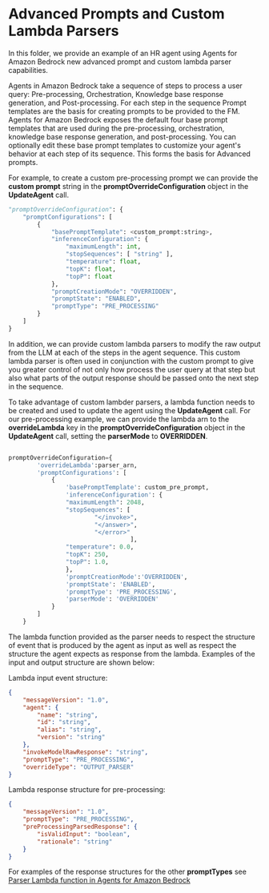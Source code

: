 # Advanced Prompts and Custom Lambda Parsers

In this folder, we provide an example of an HR agent using Agents for Amazon Bedrock new advanced prompt and custom lambda parser capabilities.

Agents in Amazon Bedrock take a sequence of steps to process a user query: Pre-processing, Orchestration, Knowledge base response generation, and Post-processing. For each step in the sequence Prompt templates are the basis for creating prompts to be provided to the FM. Agents for Amazon Bedrock exposes the default four base prompt templates that are used during the pre-processing, orchestration, knowledge base response generation, and post-processing. You can optionally edit these base prompt templates to customize your agent's behavior at each step of its sequence. This forms the basis for Advanced prompts.

For example, to create a custom pre-processing prompt we can provide the __custom prompt__ string in the __promptOverrideConfiguration__ object in the __UpdateAgent__ call.


```python
"promptOverrideConfiguration": { 
    "promptConfigurations": [ 
        { 
            "basePromptTemplate": <custom_prompt:string>,
            "inferenceConfiguration": { 
                "maximumLength": int,
                "stopSequences": [ "string" ],
                "temperature": float,
                "topK": float,
                "topP": float
            },
            "promptCreationMode": "OVERRIDDEN",
            "promptState": "ENABLED",
            "promptType": "PRE_PROCESSING"
        }
    ]
}
```

In addition, we can provide custom lambda parsers to modify the raw output from the LLM at each of the steps in the agent sequence. This custom lambda parser is often used in conjunction with the custom prompt to give you greater control of not only how process the user query at that step but also 
what parts of the output response should be passed onto the next step in the sequence.

To take advantage of custom lambder parsers, a lambda function needs to be created and used to update the agent using the __UpdateAgent__ call. For our pre-processing example, we can provide the lambda arn  to the __overrideLambda__ key in the __promptOverrideConfiguration__ object in the __UpdateAgent__ call, setting the __parserMode__ to __OVERRIDDEN__.

```python

promptOverrideConfiguration={
        'overrideLambda':parser_arn,
        'promptConfigurations': [
            {
                'basePromptTemplate': custom_pre_prompt,
                'inferenceConfiguration': {
                "maximumLength": 2048,
                "stopSequences": [
                        "</invoke>",
                        "</answer>",
                        "</error>"
                                  ],
                "temperature": 0.0,
                "topK": 250,
                "topP": 1.0,
                },
                'promptCreationMode':'OVERRIDDEN',
                'promptState': 'ENABLED',
                'promptType': 'PRE_PROCESSING',
                'parserMode': 'OVERRIDDEN'
            }
        ]
    }
```

The lambda function provided as the parser needs to respect the structure of event that is produced by  the agent as input as well as respect the structure the agent expects as response from the lambda. Examples of the input and output structure are shown below:

Lambda input event structure:

```json
{
    "messageVersion": "1.0",
    "agent": {
        "name": "string",
        "id": "string",
        "alias": "string",
        "version": "string"
    },
    "invokeModelRawResponse": "string",
    "promptType": "PRE_PROCESSING",
    "overrideType": "OUTPUT_PARSER"
}

```
Lambda response structure for pre-processing:

```json
{
    "messageVersion": "1.0",
    "promptType": "PRE_PROCESSING",
    "preProcessingParsedResponse": {
        "isValidInput": "boolean",
        "rationale": "string"
    }
}
```

For examples of the response structures for the other __promptTypes__ see [Parser Lambda function in Agents for Amazon Bedrock](https://docs.aws.amazon.com/bedrock/latest/userguide/lambda-parser.html) 